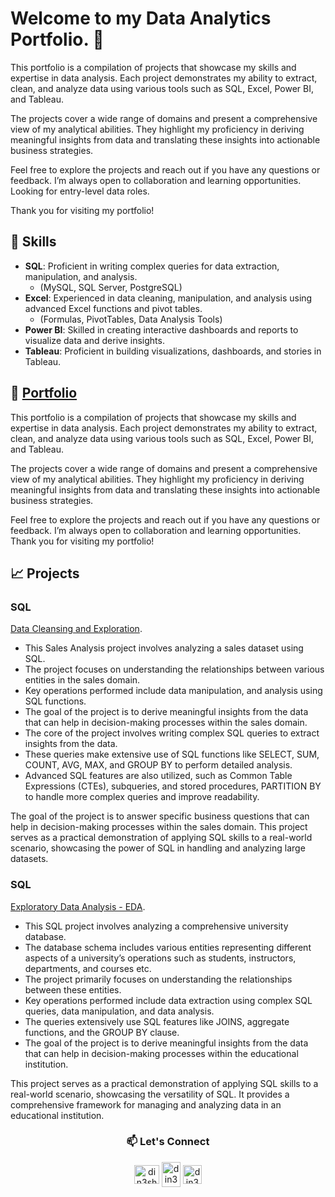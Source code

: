 # Welcome to my Data Analytics Portfolio. 👋

This portfolio is a compilation of projects that showcase my skills and expertise in data analysis. Each project demonstrates my ability to extract, clean, and analyze data using various tools such as SQL, Excel, Power BI, and Tableau.

The projects cover a wide range of domains and present a comprehensive view of my analytical abilities. They highlight my proficiency in deriving meaningful insights from data and translating these insights into actionable business strategies.

Feel free to explore the projects and reach out if you have any questions or feedback. I’m always open to collaboration and learning opportunities. 
Looking for entry-level data roles.

Thank you for visiting my portfolio!

## 🧰 Skills

- **SQL**: Proficient in writing complex queries for data extraction, manipulation, and analysis.
    - (MySQL, SQL Server, PostgreSQL)
- **Excel**: Experienced in data cleaning, manipulation, and analysis using advanced Excel functions and pivot tables.
    - (Formulas, PivotTables, Data Analysis Tools)
- **Power BI**: Skilled in creating interactive dashboards and reports to visualize data and derive insights.
- **Tableau**: Proficient in building visualizations, dashboards, and stories in Tableau.

## 📁 [Portfolio](https://github.com/din3shn/DA_Portfolio_Proj)

This portfolio is a compilation of projects that showcase my skills and expertise in data analysis. Each project demonstrates my ability to extract, clean, and analyze data using various tools such as SQL, Excel, Power BI, and Tableau.

The projects cover a wide range of domains and present a comprehensive view of my analytical abilities. They highlight my proficiency in deriving meaningful insights from data and translating these insights into actionable business strategies.

Feel free to explore the projects and reach out if you have any questions or feedback. I’m always open to collaboration and learning opportunities. Thank you for visiting my portfolio!

## 📈 Projects

### **SQL** 
[Data Cleansing and Exploration](https://github.com/din3shn/DA_Portfolio_Proj/tree/main/SQL_DataMart_Project).

   - This Sales Analysis project involves analyzing a sales dataset using SQL. <br>
   - The project focuses on understanding the relationships between various entities in the sales domain. <br>
   - Key operations performed include data manipulation, and analysis using SQL functions. <br>
   - The goal of the project is to derive meaningful insights from the data that can help in decision-making processes within the sales domain.<br>
   - The core of the project involves writing complex SQL queries to extract insights from the data. <br> 
   - These queries make extensive use of SQL functions like SELECT, SUM, COUNT, AVG, MAX, and GROUP BY to perform detailed analysis.<br>
   - Advanced SQL features are also utilized, such as Common Table Expressions (CTEs), subqueries, and stored procedures, PARTITION BY to handle more complex queries and improve readability.
     
The goal of the project is to answer specific business questions that can help in decision-making processes within the sales domain. This project serves as a practical demonstration of applying SQL skills to a real-world scenario, showcasing the power of SQL in handling and analyzing large datasets.

### **SQL**
[Exploratory Data Analysis - EDA](https://github.com/din3shn/DA_Portfolio_Proj/tree/main/SQL_University_Project).

   - This SQL project involves analyzing a comprehensive university database.
   - The database schema includes various entities representing different aspects of a university’s operations such as students, instructors, departments, and courses etc.
   - The project primarily focuses on understanding the relationships between these entities.
   - Key operations performed include data extraction using complex SQL queries, data manipulation, and data analysis.
   - The queries extensively use SQL features like JOINS, aggregate functions, and the GROUP BY clause.
   - The goal of the project is to derive meaningful insights from the data that can help in decision-making processes within the educational institution.

This project serves as a practical demonstration of applying SQL skills to a real-world scenario, showcasing the versatility of SQL. It provides a comprehensive framework for managing and analyzing data in an educational institution.


<h3 align="center"> 📫 Let's Connect </h3>
<p align=" center">
<a href="https://github.com/din3shn" target="blank"><img align="center" src="https://github.com/din3shn/din3shn.github.io/assets/160537914/a82d25c4-af44-47b8-9607-8e175ec07291" alt="din3shn" height="30" width="40" /></a>
<a href="https://linkedin.com/in/din3shn" target="blank"><img align="center" src="https://raw.githubusercontent.com/rahuldkjain/github-profile-readme-generator/master/src/images/icons/Social/linked-in-alt.svg" alt="din3shn" height="40" width="30" /></a>
<a href="https://www.hackerrank.com/din3shn" target="blank"><img align="center" src="https://raw.githubusercontent.com/rahuldkjain/github-profile-readme-generator/master/src/images/icons/Social/hackerrank.svg" alt="din3shn" height="30" width="30" /></a>

</p>
<!---
din3shn/din3shn is a ✨ special ✨ repository because its `README.md` (this file) appears on your GitHub profile.
You can click the Preview link to take a look at your changes.
--->
